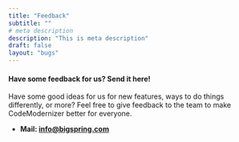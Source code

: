 ```yaml
---
title: "Feedback"
subtitle: ""
# meta description
description: "This is meta description"
draft: false
layout: "bugs"
---
```



#### Have some feedback for us? Send it here!
Have some good ideas for us for new features, ways to do things differently, or more? Feel free to give feedback to the team to make CodeModernizer better for everyone.
* **Mail: info@bigspring.com**